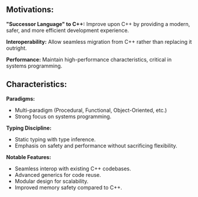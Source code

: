 ## Motivations:

**"Successor Language" to C++:** Improve upon C++ by providing a modern, safer, and more efficient development experience.

**Interoperability:** Allow seamless migration from C++ rather than replacing it outright.

**Performance:** Maintain high-performance characteristics, critical in systems programming.

## Characteristics:

**Paradigms:**

- Multi-paradigm (Procedural, Functional, Object-Oriented, etc.)
- Strong focus on systems programming.

**Typing Discipline:**

- Static typing with type inference.
- Emphasis on safety and performance without sacrificing flexibility.

**Notable Features:**

- Seamless interop with existing C++ codebases.
- Advanced generics for code reuse.
- Modular design for scalability.
- Improved memory safety compared to C++.